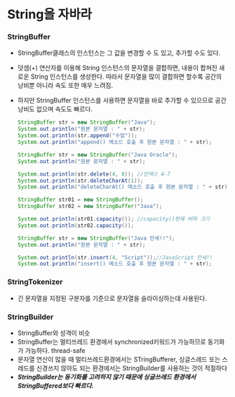 # String을 자바라

### StringBuffer

- StringBuffer클래스의 인스턴스는 그 값을 변경할 수 도 있고, 추가할 수도 있다.

- 덧셈(+) 연산자를 이용해 String 인스턴스의 문자열을 결합하면, 내용이 합쳐진 새로운 String 인스턴스를 생성한다. 따라서 문자열을 많이 결합하면 할수록 공간의 낭비뿐 아니라 속도 또한 매우 느려짐.

- 하지만 StringBuffer 인스턴스를 사용하면 문자열을 바로 추가할 수 있으므로 공간 낭비도 없으며 속도도 빠르다.

  ```java
  StringBuffer str = new StringBuffer("Java");
  System.out.println("원본 문자열 : " + str);
  System.out.println(str.append("수업"));
  System.out.println("append() 메소드 호출 후 원본 문자열 : " + str);
  ```

  ```java
  StringBuffer str = new StringBuffer("Java Oracle");
  System.out.println("원본 문자열 : " + str);
  
  System.out.println(str.delete(4, 8)); //인덱스 4-7
  System.out.println(str.deleteCharAt(1));
  System.out.println("deleteCharAt() 메소드 호출 후 원본 문자열 : " + str);
  ```

  ```java
  StringBuffer str01 = new StringBuffer();
  StringBuffer str02 = new StringBuffer("Java");
  
  System.out.println(str01.capacity()); //capacity()현재 버퍼 크기
  System.out.println(str02.capacity());
  ```

  ```java
  StringBuffer str = new StringBuffer("Java 만세!!");
  System.out.println("원본 문자열 : " + str);
  
  System.out.println(str.insert(4, "Script"));//JavaScript 만세!!
  System.out.println("insert() 메소드 호출 후 원본 문자열 : " + str);
  ```



### StringTokenizer

- 긴 문자열을 지정된 구분자를 기준으로 문자열을 슬라이싱하는데 사용된다.

### StringBuilder

- StringBuffer와 성격이 비슷
- StringBuffer는 멀티쓰레드 환경에서 synchronized키워드가 가능하므로 동기화가 가능하다. thread-safe
- 문자열 연산이 많을 때 멀티쓰레드환경에서는 STringBufferer, 싱글스레드 또는 스레드를 신경쓰지 않아도 되는 환경에서는 StringBuilder를 사용하는 것이 적절하다
- ***StringBuilder는 동기화를 고려하지 않기 때문에 싱글쓰레드 환경에서 StringBuffered보다 빠르다.***